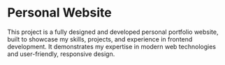 # Personal Website

This project is a fully designed and developed personal portfolio website, built to showcase my skills, projects, and experience in frontend development. It demonstrates my expertise in modern web technologies and user-friendly, responsive design.
